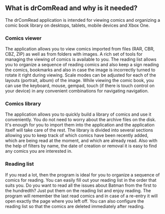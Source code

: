 ## What is drComRead and why is it needed?

The drComRead application is intended for viewing comics and organizing a comic book library on desktops, tablets, mobile devices and Xbox One.

### Comics viewer

The application allows you to view comics imported from files (RAR, CBR, CBZ, ZIP) as well as from folders with images. A rich set of tools for managing the viewing of comics is available to you. The reading list allows you to organize a sequence of reading comics and also keep a sign reading the comics, bookmarks and also in case the image is incorrectly turned to rotate it right during viewing. Scale modes can be adjusted for each of the layouts (portrait, album) of the image. While viewing the comic book, you can use the keyboard, mouse, gempad, touch (if there is touch control on your device) in any convenient combinations for navigating navigation.  

### Comics library

The application allows you to quickly build a library of comics and use it conveniently. You do not need to worry about the archive files on the disk. It's enough for you to import them into the application and the application itself will take care of the rest. The library is divided into several sections allowing you to keep track of which comics have been recently added, which are being read at the moment, and which are already read. Also with the help of filters by name, the date of creation or removal it is easy to find any comics you are interested in.  

### Reading list

If you read a lot, then the program is ideal for you to organize a sequence of comics for reading. You can easily fill out your reading list in the order that suits you. Do you want to read all the issues about Batman from the first to the hundredth? Just put them on the reading list and enjoy reading. The program will remember the last read comics and in case of a re-entry it will open exactly the page where you left off. You can also configure the reading list so that the comics are deleted immediately after reading.   
